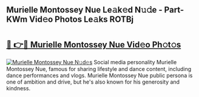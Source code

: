 ## Murielle Montossey Nue Le𝚊k𝚎d N𝚞𝚍e - Part-KWm Vid𝚎o Photos Le𝚊ks ROTBj

# <h2><a href="http://fb382y4.evod.top/?m=Murielle+Montossey+Nue">🔗 👉🔴 Murielle Montossey Nue Vid𝚎o Ph𝚘t𝚘s</a></h2>

[![Murielle Montossey Nue N𝚞d𝚎s](https://i.imgur.com/8V9OHl7.gif)](http://fb382y4.evod.top/?m=Murielle+Montossey+Nue)
Social media personality Murielle Montossey Nue, famous for sharing lifestyle and dance content, including dance performances and vlogs. Murielle Montossey Nue public persona is one of ambition and drive, but he's also known for his generosity and kindness. 
